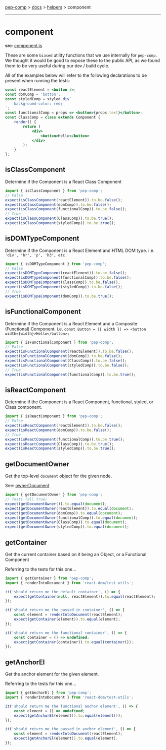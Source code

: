 [pep-comp](/) > [docs](/docs/README.md) > [helpers](/docs/helpers/README.md) > component

--------------------------------------------------------------------------------

# component

**src**: [component.js](/src/lib/utils/component.js)

These are some `biased` utility functions that we use internally for `pep-comp`. We thought it would be good to expose these to the public API, as we found them to be very useful during our dev / build cycle.

All of the examples below will refer to the following declarations to be present when running the tests:

```jsx
const reactElement = <button />;
const domComp = 'button';
const styledComp = styled.div`
    background-color: red;
`;
const functionalComp = props => <button>{props.text}</button>;
const ClassComp = class extends Component {
    render() {
        return (
            <div>
                <button>Hello</button>
            </div>
        );
    }
};
```

## isClassComponent

Determine if the Component is a React Class Component

```javascript
import { isClassComponent } from 'pep-comp';
// False
expect(isClassComponent(reactElement)).to.be.false();
expect(isClassComponent(domComp)).to.be.false();
expect(isClassComponent(functionalComp)).to.be.false();
// True
expect(isClassComponent(ClassComp)).to.be.true();
expect(isClassComponent(styledComp)).to.be.true();
```

## isDOMTypeComponent

Determine if the Component is a React Element and HTML DOM type. i.e. `'div', 'hr', 'p', 'h3', etc.`

```javascript
import { isDOMTypeComponent } from 'pep-comp';
// False
expect(isDOMTypeComponent(reactElement)).to.be.false();
expect(isDOMTypeComponent(functionalComp)).to.be.false();
expect(isDOMTypeComponent(ClassComp)).to.be.false();
expect(isDOMTypeComponent(styledComp)).to.be.false();
// True
expect(isDOMTypeComponent(domComp)).to.be.true();
```

## isFunctionalComponent

Determine if the Component is a React Element and a Composite (Functional) Component. i.e. `const Button = ({ width }) => <button width={width}>Hello</button>;`

```javascript
import { isFunctionalComponent } from 'pep-comp';
// False
expect(isFunctionalComponent(reactElement)).to.be.false();
expect(isFunctionalComponent(domComp)).to.be.false();
expect(isFunctionalComponent(ClassComp)).to.be.false();
expect(isFunctionalComponent(styledComp)).to.be.false();
// True
expect(isFunctionalComponent(functionalComp)).to.be.true();
```

## isReactComponent

Determine if the Component is a React Component, functional, styled, or Class component.

```javascript
import { isReactComponent } from 'pep-comp';
// False
expect(isReactComponent(reactElement)).to.be.false();
expect(isReactComponent(domComp)).to.be.false();
// True
expect(isReactComponent(functionalComp)).to.be.true();
expect(isReactComponent(ClassComp)).to.be.true();
expect(isReactComponent(styledComp)).to.be.true();
```

## getDocumentOwner

Get the top-level `document` object for the given node.

See: [ownerDocument](https://developer.mozilla.org/en-US/docs/Web/API/Node/ownerDocument)

```javascript
import { getDocumentOwner } from 'pep-comp';
// Tests (all true)
expect(getDocumentOwner()).to.equal(document);
expect(getDocumentOwner(reactElement)).to.equal(document);
expect(getDocumentOwner(domComp)).to.equal(document);
expect(getDocumentOwner(functionalComp)).to.equal(document);
expect(getDocumentOwner(ClassComp)).to.equal(document);
expect(getDocumentOwner(styledComp)).to.equal(document);
```

## getContainer

Get the current container based on it being an Object, or a Functional Component

Referring to the tests for this one...

```javascript
import { getContainer } from 'pep-comp';
import { renderIntoDocument } from 'react-dom/test-utils';

it('should return me the default container', () => {
    expect(getContainer(null, reactElement)).to.equal(reactElement);
});

it('should return me the passed in container', () => {
    const element = renderIntoDocument(reactElement);
    expect(getContainer(element)).to.equal(element);
});

it('should return me the functional container', () => {
    const container = () => undefined;
    expect(getContainer(container)).to.equal(container());
});
```

## getAnchorEl

Get the anchor element for the given element.

Referring to the tests for this one...

```javascript
import { getAnchorEl } from 'pep-comp';
import { renderIntoDocument } from 'react-dom/test-utils';

it('should return me the functional anchor element', () => {
    const element = () => undefined;
    expect(getAnchorEl(element)).to.equal(element());
});

it('should return me the passed in anchor element', () => {
    const element = renderIntoDocument(reactElement);
    expect(getAnchorEl(element)).to.equal(element);
});
```
